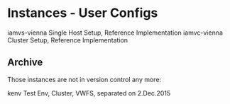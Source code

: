 Instances - User Configs
========================

iamvs-vienna    Single Host Setup, Reference Implementation
iamvc-vienna    Cluster Setup, Reference Implementation


Archive
-------

Those instances are not in version control any more:

kenv            Test Env, Cluster, VWFS, separated on 2.Dec.2015
